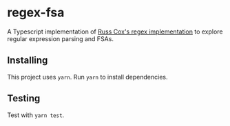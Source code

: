 # regex-fsa

A Typescript implementation of [Russ Cox's regex implementation](https://swtch.com/~rsc/regexp/regexp1.html) to explore regular expression parsing and FSAs.

## Installing

This project uses `yarn`. Run `yarn` to install dependencies.

## Testing

Test with `yarn test`.
